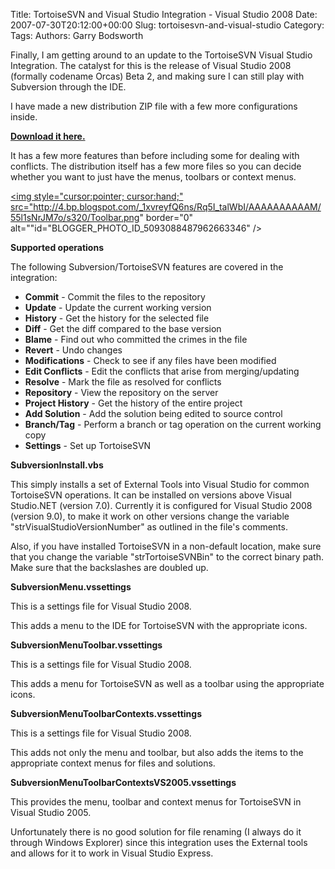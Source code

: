 Title: TortoiseSVN and Visual Studio Integration - Visual Studio 2008
Date: 2007-07-30T20:12:00+00:00
Slug: tortoisesvn-and-visual-studio
Category: 
Tags: 
Authors: Garry Bodsworth

Finally, I am getting around to an update to the TortoiseSVN Visual Studio Integration.  The catalyst for this is the release of Visual Studio 2008 (formally codename Orcas) Beta 2, and making sure I can still play with Subversion through the IDE.

I have made a new distribution ZIP file with a few more configurations inside.

<span style="font-weight: bold;"><a href="http://garry.bodsworth.googlepages.com/Subversion.zip">Download it here.</a></span>

It has a few more features than before including some for dealing with conflicts.  The distribution itself has a few more files so you can decide whether you want to just have the menus, toolbars or context menus.

<a onblur="try {parent.deselectBloggerImageGracefully();} catch(e) {}" href="http://4.bp.blogspot.com/_1xvreyfQ6ns/Rq5I_talWbI/AAAAAAAAAAM/55l1sNrJM7o/s1600-h/Toolbar.png"><img style="cursor:pointer; cursor:hand;" src="http://4.bp.blogspot.com/_1xvreyfQ6ns/Rq5I_talWbI/AAAAAAAAAAM/55l1sNrJM7o/s320/Toolbar.png" border="0" alt=""id="BLOGGER_PHOTO_ID_5093088487962663346" /></a>

<span style="font-weight: bold;">Supported operations</span>

The following Subversion/TortoiseSVN features are covered in the integration:<br /><ul><li><span style="font-weight: bold;">Commit</span> - Commit the files to the repository</li><li><span style="font-weight: bold;">Update</span> - Update the current working version</li><li><span style="font-weight: bold;">History</span> - Get the history for the selected file</li><li><span style="font-weight: bold;">Diff</span> - Get the diff compared to the base version</li><li><span style="font-weight: bold;">Blame</span> - Find out who committed the crimes in the file</li><li><span style="font-weight: bold;">Revert</span> - Undo changes</li><li><span style="font-weight: bold;">Modifications</span> - Check to see if any files have been modified</li><li><span style="font-weight: bold;">Edit Conflicts</span> - Edit the conflicts that arise from merging/updating</li><li><span style="font-weight: bold;">Resolve</span> - Mark the file as resolved for conflicts</li><li><span style="font-weight: bold;">Repository</span> - View the repository on the server</li><li><span style="font-weight: bold;">Project History</span> - Get the history of the entire project</li><li><span style="font-weight: bold;">Add Solution</span> - Add the solution being edited to source control</li><li><span style="font-weight: bold;">Branch/Tag</span> - Perform a branch or tag operation on the current working copy</li><li><span style="font-weight: bold;">Settings</span> - Set up TortoiseSVN</li></ul><span style="font-weight: bold;">SubversionInstall.vbs</span>

This simply installs a set of External Tools into Visual Studio for common TortoiseSVN operations.  It can be installed on versions above Visual Studio.NET (version 7.0).  Currently it is configured for Visual Studio 2008 (version 9.0), to make it work on other versions change the variable "strVisualStudioVersionNumber" as outlined in the file's comments.

Also, if you have installed TortoiseSVN in a non-default location, make sure that you change the variable "strTortoiseSVNBin" to the correct binary path.  Make sure that the backslashes are doubled up.

<span style="font-weight: bold;">SubversionMenu.vssettings</span>

This is a settings file for Visual Studio 2008.

This adds a menu to the IDE for TortoiseSVN with the appropriate icons.

<span style="font-weight: bold;">SubversionMenuToolbar.vssettings</span>

This is a settings file for Visual Studio 2008.

This adds a menu for TortoiseSVN as well as a toolbar using the appropriate icons.

<span style="font-weight: bold;">SubversionMenuToolbarContexts.vssettings</span>

This is a settings file for Visual Studio 2008.

This adds not only the menu and toolbar, but also adds the items to the appropriate context menus for files and solutions.

<span style="font-weight: bold;">SubversionMenuToolbarContextsVS2005.vssettings</span>

This provides the menu, toolbar and context menus for TortoiseSVN in Visual Studio 2005.

Unfortunately there is no good solution for file renaming (I always do it through Windows Explorer) since this integration uses the External tools and allows for it to work in Visual Studio Express.
